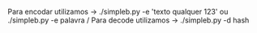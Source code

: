Para encodar utilizamos  -> ./simpleb.py -e 'texto qualquer 123' ou ./simpleb.py -e palavra /
Para decode utilizamos -> ./simpleb.py -d hash
